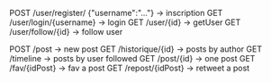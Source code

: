 POST /user/register/ {"username":"..."} -> inscription
GET /user/login/{username} -> login
GET /user/{id} -> getUser
GET /user/follow/{id} -> follow user

POST /post  -> new post
GET /historique/{id} -> posts by author
GET /timeline -> posts by user followed
GET /post/{id} -> one post
GET /fav/{idPost} -> fav a post
GET /repost/{idPost} -> retweet a post